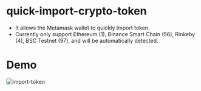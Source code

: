 # quick-import-crypto-token
- It allows the Metamask wallet to quickly Import token.
- Currently only support Ethereum (1), Binance Smart Chain (56), Rinkeby (4), BSC Testnet (97), and will be automatically detected.

# Demo
![import-token](https://i.imgur.com/zkDlV0S.png)